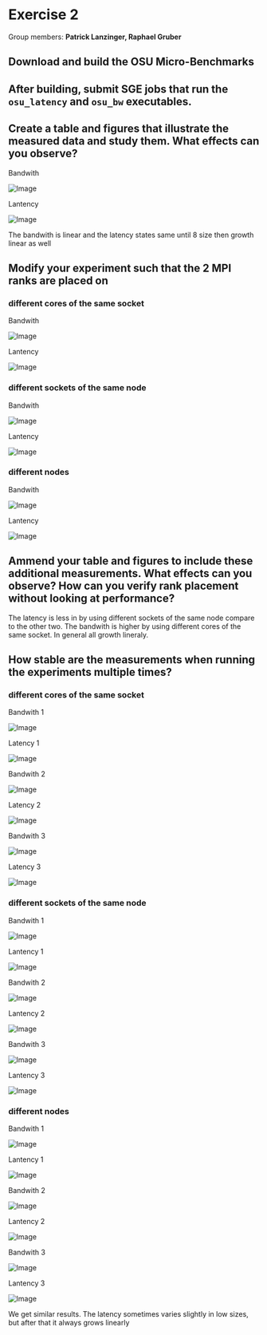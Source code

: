 # Exercise 2

Group members: **Patrick Lanzinger, Raphael Gruber**

## Download and build the OSU Micro-Benchmarks 


## After building, submit SGE jobs that run the `osu_latency` and `osu_bw` executables.


## Create a table and figures that illustrate the measured data and study them. What effects can you observe?

Bandwith

![Image](images/bandwith1_default.png) 

Lantency

![Image](images/latency1_default.png) 

The bandwith is linear and the latency states same until 8 size then growth linear as well


## Modify your experiment such that the 2 MPI ranks are placed on

### different cores of the same socket

Bandwith

![Image](images/bandwith1_diff_core.png) 

Lantency

![Image](images/latency1_diff_core.png) 

### different sockets of the same node

Bandwith

![Image](images/bandwith1_diff_socket.png) 

Lantency

![Image](images/latency1_diff_socket.png) 

### different nodes

Bandwith

![Image](images/bandwith1_diff_nodes.png) 

Lantency

![Image](images/latency1_diff_nodes.png) 

## Ammend your table and figures to include these additional measurements. What effects can you observe? How can you verify rank placement without looking at performance?

The latency is less in by using different sockets of the same node compare to the other two. The bandwith is higher by using different cores of the same socket. In general all growth lineraly.

## How stable are the measurements when running the experiments multiple times?


### different cores of the same socket

Bandwith 1

![Image](images/bandwith1_diff_core.png) 

Latency 1

![Image](images/latency1_diff_core.png) 

Bandwith 2

![Image](images/bandwith2_diff_core.png) 

Latency 2

![Image](images/latency2_diff_core.png) 

Bandwith 3

![Image](images/bandwith3_diff_core.png) 

Latency 3

![Image](images/latency3_diff_core.png) 

### different sockets of the same node

Bandwith 1

![Image](images/bandwith1_diff_socket.png) 

Lantency 1

![Image](images/latency1_diff_socket.png) 

Bandwith 2

![Image](images/bandwith2_diff_socket.png) 

Lantency 2

![Image](images/latency2_diff_socket.png) 

Bandwith 3

![Image](images/bandwith3_diff_socket.png) 

Lantency 3

![Image](images/latency3_diff_socket.png) 

### different nodes

Bandwith 1

![Image](images/bandwith1_diff_nodes.png) 

Lantency 1

![Image](images/latency1_diff_nodes.png) 

Bandwith 2

![Image](images/bandwith2_diff_nodes.png) 

Lantency 2

![Image](images/latency2_diff_nodes.png) 

Bandwith 3

![Image](images/bandwith3_diff_nodes.png) 

Lantency 3

![Image](images/latency3_diff_nodes.png) 

We get similar results. The latency sometimes varies slightly in low sizes, but after that it always grows linearly
